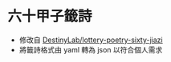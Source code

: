 # 六十甲子籤詩

+ 修改自 [DestinyLab/lottery-poetry-sixty-jiazi](https://git.io/Je0m5)
+ 將籤詩格式由 yaml 轉為 json 以符合個人需求